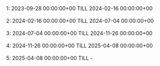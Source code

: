 1: 2023-09-28 00:00:00+00 TILL 2024-02-16 00:00:00+00 </br> </br> 
2: 2024-02-16 00:00:00+00 TILL 2024-07-04 00:00:00+00 </br> </br> 
3: 2024-07-04 00:00:00+00 TILL 2024-11-26 00:00:00+00 </br> </br> 
4: 2024-11-26 00:00:00+00 TILL 2025-04-08 00:00:00+00 </br> </br>
5: 2025-04-08 00:00:00+00 TILL -

